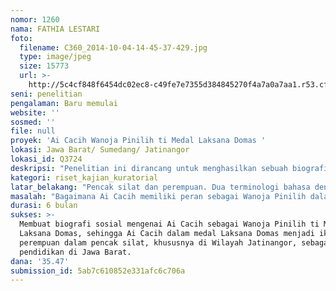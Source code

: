 ```yaml
---
nomor: 1260
nama: FATHIA LESTARI
foto:
  filename: C360_2014-10-04-14-45-37-429.jpg
  type: image/jpeg
  size: 15773
  url: >-
    http://5c4cf848f6454dc02ec8-c49fe7e7355d384845270f4a7a0a7aa1.r53.cf2.rackcdn.com/d55e3382-9c85-4686-845a-64a20e0f4baf/C360_2014-10-04-14-45-37-429.jpg
seni: penelitian
pengalaman: Baru memulai
website: ''
sosmed: ''
file: null
proyek: 'Ai Cacih Wanoja Pinilih ti Medal Laksana Domas '
lokasi: Jawa Barat/ Sumedang/ Jatinangor
lokasi_id: Q3724
deskripsi: "Penelitian ini dirancang untuk menghasilkan sebuah biografi sosiologis; sebuah biografi seorang tokoh perempuan di Desa Jatiroke, Kecamatan Jatinangor, Kabupaten Sumedang bernama Ai Cacih terkait dengan peran publik yang dimilikinya sebagai ketua perguruan seni pencak silat ‘Medal Laksana Domas’. Dengan adanya biografi yang memperlihatkan perjalanan seorang perempuan yang mampu berperan di ranah publik khususnya dalam bidang seni pencak silat yang biasanya digeluti oleh laki-laki, diharapkan dapat menjadi gambaran dan bukti bahwa perempuan mampu berkiprah di tengah masyarakat. Penelitian ini menggunakan pendekatan data kualitati. Penentuan informan dalam penelitian ini menggunakan teknik purposive sampling, teknik pengumpulan data menggunakan wawancara mendalam, observasi, dokumentasi serta analisis data menggunakan triangulasi sumber.Penulisan hasil penelitian menggunakan metode sejarah dengan historiografi berupa biografi.\r\nPenelitian ini dilakukan oleh Warga Asli Jatinangor yang pernah mengikuti pendidikan di salah satu perguruan tinggi negeri di Jtinangor sebagai bentuk kepedulian terhadap seni budaya lokal dan asli Jatinangor."
kategori: riset_kajian_kuratorial
latar_belakang: "Pencak silat dan perempuan. Dua terminologi bahasa dengan penggambaran yang biasanya bertolak belakang, Pencak silat identik dengan kekerasan, maskulinitas sedangkan perempuan memiliki keidentikan yang sebaliknya. Namun, dua kata tersebut bukan berarti tidak dapat disatukan. Di Daerah Jatinangor, kota Pendidikan Jawa Barat, paguron Medal Laksana Domas adalah jawabannya. Paguron Pencak silat yang berasal dari tanah Sunda, tepatnya di daerah Jatisari, Kecamatan Jatinangor Sumedang, memiliki perhatian terhadap perempuan.\r\nPaguron Medal Laksana Domas adalah salah satu perguruan Pencak Silat yang berdiri sebagai bentuk menjaga silaturahim (ikatan) antar warga dengan cara berkumpul dan menggerakan badan untuk mengolah raga dengan menyatukandengan seni gamelan sunda. Berdiri sekitar tahun 1980an, paguron Medal Laksana Domas hadir ditengah masyarakat, merangkul pemuda dan pemudi wilayah untuk Bersama-sama menjadi silaturahim, seperti makna silat dalam pencak silat. Perjalanan Medal Laksana Domas hingga hari ini, berkat adanya perjuangan seorang wanoja yang Ai Cacih. Ai Cacih, anak sekaligus ketua paguron Medal laksana Domas, menyatukan antara pencak silat dengan perempuan. Oleh karena itu, perjuangan dan serta peran Ai Cacih dalam mempertahankan paguron Medal Laksana Domas dapat menjadi gambaran peranan perempuan dalam ranah publik khusunya dalam bidang Seni.\r\n"
masalah: "Bagaimana Ai Cacih memiliki peran sebagai Wanoja Pinilih dalam Medal Laksana Domas. Untuk mempermudah menjawab pertanyaan tersebut, dibuatlah beberapa pertanyaan kecil :\r\n1. Mengapa Ai Cacih mau berkiprah sebagai ketua perguruan seni pencak silat ditengah perannya sebagai seorang istri dan seorang ibu?\r\n2. Apa yang menjadi motivasi Ai Cacih menjadi ketua perguruan seni pencak silat?\r\n"
durasi: 6 bulan
sukses: >-
  Membuat biografi sosial mengenai Ai Cacih sebagai Wanoja Pinilih ti Medal
  Laksana Domas, sehingga Ai Cacih dalam medal Laksana Domas menjadi ikon
  perempuan dalam pencak silat, khususnya di Wilayah Jatinangor, sebagai wilayah
  pendidikan di Jawa Barat.
dana: '35.47'
submission_id: 5ab7c610852e331afc6c706a
---
```

